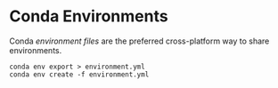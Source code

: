# Conda Environments

Conda *environment files* are the preferred cross-platform way to share environments.

    conda env export > environment.yml
    conda env create -f environment.yml
